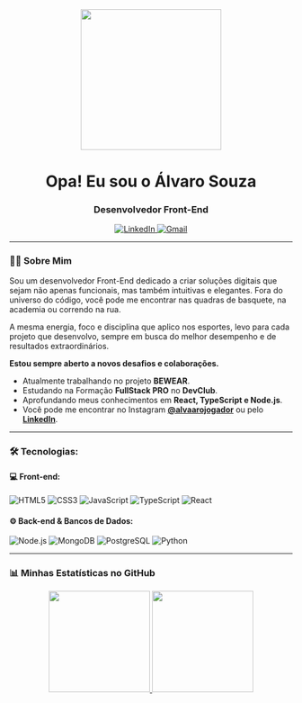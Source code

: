 <div id="header" align="center">
  <img src="https://raw.githubusercontent.com/MishManners/MishManners/master/code-typing.gif" width="250"/>
  <br/>
  <h1>Opa! Eu sou o Álvaro Souza</h1>
  <h3>Desenvolvedor Front-End</h3>
</div>

<div align="center">
  <a href="https://www.linkedin.com/in/-alvarosouza/" target="_blank">
    <img src="https://img.shields.io/badge/LinkedIn-0077B5?style=for-the-badge&logo=linkedin&logoColor=white" alt="LinkedIn">
  </a>
  <a href="mailto:alsouza23@outlook.com">
    <img src="https://img.shields.io/badge/Gmail-D14836?style=for-the-badge&logo=gmail&logoColor=white" alt="Gmail">
  </a>
</div>

---

### 👨‍💻 Sobre Mim

<p>
  Sou um desenvolvedor Front-End dedicado a criar soluções digitais que sejam não apenas funcionais, mas também intuitivas e elegantes. Fora do universo do código, você pode me encontrar nas quadras de basquete, na academia ou correndo na rua.
</p>
<p>
  A mesma energia, foco e disciplina que aplico nos esportes, levo para cada projeto que desenvolvo, sempre em busca do melhor desempenho e de resultados extraordinários.
</p>
<p>
  <b>Estou sempre aberto a novos desafios e colaborações.</b>
</p>

-  Atualmente trabalhando no projeto **BEWEAR**.
-  Estudando na Formação **FullStack PRO** no **DevClub**.
-  Aprofundando meus conhecimentos em **React, TypeScript e Node.js**.
-  Você pode me encontrar no Instagram **[@alvaarojogador](https://www.instagram.com/alvaarojogador/)** ou pelo **[LinkedIn](https://www.linkedin.com/in/-alvarosouza/)**.

---

### 🛠️ Tecnologias:

#### 💻 Front-end:
<p>
  <img src="https://img.shields.io/badge/HTML5-E34F26?style=for-the-badge&logo=html5&logoColor=white" alt="HTML5" />
  <img src="https://img.shields.io/badge/CSS3-1572B6?style=for-the-badge&logo=css3&logoColor=white" alt="CSS3" />
  <img src="https://img.shields.io/badge/JavaScript-F7DF1E?style=for-the-badge&logo=javascript&logoColor=black" alt="JavaScript" />
  <img src="https://img.shields.io/badge/TypeScript-3178C6?style=for-the-badge&logo=typescript&logoColor=white" alt="TypeScript" />
  <img src="https://img.shields.io/badge/React-20232A?style=for-the-badge&logo=react&logoColor=61DAFB" alt="React" />
</p>

#### ⚙️ Back-end & Bancos de Dados:
<p>
  <img src="https://img.shields.io/badge/Node.js-339933?style=for-the-badge&logo=nodedotjs&logoColor=white" alt="Node.js" />
  <img src="https://img.shields.io/badge/MongoDB-47A248?style=for-the-badge&logo=mongodb&logoColor=white" alt="MongoDB" />
  <img src="https://img.shields.io/badge/PostgreSQL-4169E1?style=for-the-badge&logo=postgresql&logoColor=white" alt="PostgreSQL" />
  <img src="https://img.shields.io/badge/Python-3776AB?style=for-the-badge&logo=python&logoColor=white" alt="Python" />
</p>

---

### 📊 Minhas Estatísticas no GitHub

<div align="center">
  <a href="https://github.com/alvarodev12">
    <img height="180em" src="https://github-readme-stats.vercel.app/api?username=alvarodev12&show_icons=true&theme=dracula&include_all_commits=true&count_private=true"/>
    <img height="180em" src="https://github-readme-stats.vercel.app/api/top-langs/?username=alvarodev12&layout=compact&langs_count=7&theme=dracula"/>
  </a>
</div>
